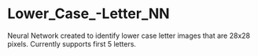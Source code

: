 # Lower_Case_-Letter_NN
Neural Network created to identify lower case letter images that are 28x28 pixels. Currently supports first 5 letters.
